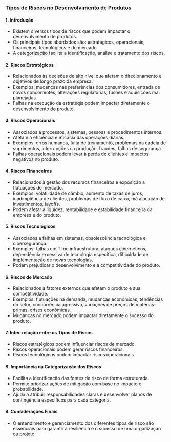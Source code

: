 ### Tipos de Riscos no Desenvolvimento de Produtos

#### 1. Introdução

- Existem diversos tipos de riscos que podem impactar o desenvolvimento de produtos.
- Os principais tipos abordados são: estratégicos, operacionais, financeiros, tecnológicos e de mercado.
- A categorização facilita a identificação, análise e tratamento dos riscos.

#### 2. Riscos Estratégicos

- Relacionados às decisões de alto nível que afetam o direcionamento e objetivos de longo prazo da empresa.
- Exemplos: mudanças nas preferências dos consumidores, entrada de novos concorrentes, alterações regulatórias, fusões e aquisições mal planejadas.
- Falhas na execução da estratégia podem impactar diretamente o desenvolvimento do produto.

#### 3. Riscos Operacionais

- Associados a processos, sistemas, pessoas e procedimentos internos.
- Afetam a eficiência e eficácia das operações diárias.
- Exemplos: erros humanos, falta de treinamento, problemas na cadeia de suprimentos, interrupções na produção, fraudes, falhas de segurança.
- Falhas operacionais podem levar à perda de clientes e impactos negativos no produto.

#### 4. Riscos Financeiros

- Relacionados à gestão dos recursos financeiros e exposição a flutuações do mercado.
- Exemplos: volatilidade de câmbio, aumento de taxas de juros, inadimplência de clientes, problemas de fluxo de caixa, má alocação de investimentos, layoffs.
- Podem afetar a liquidez, rentabilidade e estabilidade financeira da empresa e do produto.

#### 5. Riscos Tecnológicos

- Associados a falhas em sistemas, obsolescência tecnológica e cibersegurança.
- Exemplos: falhas em TI ou infraestrutura, ataques cibernéticos, dependência excessiva de tecnologia específica, dificuldade de implementação de novas tecnologias.
- Podem prejudicar o desenvolvimento e a competitividade do produto.

#### 6. Riscos de Mercado

- Relacionados a fatores externos que afetam o produto e sua competitividade.
- Exemplos: flutuações na demanda, mudanças econômicas, tendências do setor, concorrência agressiva, variações de preços de matérias-primas, crises econômicas.
- Mudanças no mercado podem impactar diretamente o sucesso do produto.

#### 7. Inter-relação entre os Tipos de Riscos

- Riscos estratégicos podem influenciar riscos de mercado.
- Riscos operacionais podem gerar riscos financeiros.
- Riscos tecnológicos podem impactar riscos operacionais.

#### 8. Importância da Categorização dos Riscos

- Facilita a identificação das fontes de risco de forma estruturada.
- Permite priorizar ações de mitigação com base no impacto e probabilidade.
- Ajuda a atribuir responsabilidades claras e desenvolver planos de contingência específicos para cada categoria.

#### 9. Considerações Finais

- O entendimento e gerenciamento dos diferentes tipos de risco são essenciais para garantir a resiliência e o sucesso de uma organização ou projeto.
